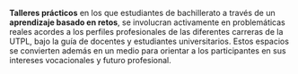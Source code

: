 **Talleres prácticos** en los que estudiantes de bachillerato a través de un **aprendizaje basado en retos**, se involucran activamente en problemáticas reales acordes a los perfiles profesionales de las diferentes carreras de la UTPL, bajo la guía de docentes y estudiantes universitarios. Estos espacios se convierten además en un medio para orientar a los participantes en sus intereses vocacionales y futuro profesional.